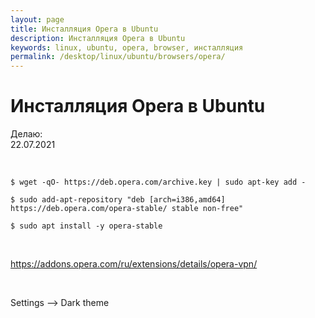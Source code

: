 ```yaml
---
layout: page
title: Инсталляция Opera в Ubuntu
description: Инсталляция Opera в Ubuntu
keywords: linux, ubuntu, opera, browser, инсталляция
permalink: /desktop/linux/ubuntu/browsers/opera/
---
```


# Инсталляция Opera в Ubuntu

Делаю:  
22.07.2021

<br/>

```
$ wget -qO- https://deb.opera.com/archive.key | sudo apt-key add -

$ sudo add-apt-repository "deb [arch=i386,amd64] https://deb.opera.com/opera-stable/ stable non-free"

$ sudo apt install -y opera-stable
```

<br/>

https://addons.opera.com/ru/extensions/details/opera-vpn/

<br/>

Settings --> Dark theme
